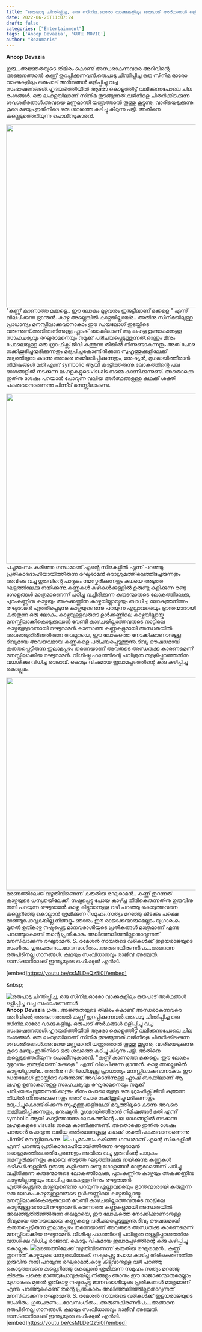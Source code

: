 ```yaml
---
title: "ഒരുപാടു ചിന്തിപ്പിച്ച, ഒരു സിനിമ.ഓരോ വാക്കുകളിലും ഒരുപാട് അർഥങ്ങൾ ഒളിപ്പിച്ചു വച്ച സംഭാഷണങ്ങൾ"
date: 2022-06-26T11:07:24
draft: false
categories: ["Entertainment"]
tags: ['Anoop Devazia', 'GURU MOVIE']
author: "Beaumaris"
---
```


<strong>Anoop Devazia</strong>

ഗുരു...അജ്ഞതയുടെ തിമിരം കൊണ്ട് അന്ധരാകുന്നവരെ അറിവിന്റെ അഞ്ജനത്താൽ കണ്ണ് തുറപ്പിക്കുന്നവൻ.ഒരുപാടു ചിന്തിപ്പിച്ച ഒരു സിനിമ.ഓരോ വാക്കുകളിലും ഒരുപാട് അർഥങ്ങൾ ഒളിപ്പിച്ചു വച്ച സംഭാഷണങ്ങൾ.ഹൃദയഭിത്തിയിൽ ആരോ കൊളുത്തിട്ട് വലിക്കുന്നപോലെ ചില രംഗങ്ങൾ.
ഒരു ലഹളയിലാണ് സിനിമ തുടങ്ങുന്നത്.വഴിനീളെ ചിതറിക്കിടക്കുന്ന ശവശരീരങ്ങൾ.അവയെ മണ്ണുമാന്തി യന്ത്രത്താൽ തൂത്തു കൂട്ടുന്നു, വാരിയെടുക്കുന്നു. കൂടെ മഴയും.ഇതിനിടെ ഒരു ശവത്തെ കടിച്ചു കീറുന്ന പട്ടി. അതിനെ കല്ലെടുത്തെറിയുന്ന പൊലീസുകാരൻ.

<img class="wp-image-340773 aligncenter" src="https://cdn.boolokam.com/articles/2022/06/fwwf33-2.jpg" alt="" width="864" height="486" />"കണ്ണ് കാണാത്ത മക്കളെ.. ഈ ലോകം മുഴുവനും ഇരുട്ടിലാണ് മക്കളെ " എന്ന് വിലപിക്കുന്ന ഭ്രാന്തൻ. കാഴ്ച അല്ലെങ്കിൽ കാഴ്ചയില്ലായ്‌മ.. അതിനു സിനിമയിലുള്ള പ്രാധാന്യം മനസ്സിലാക്കുവാനാകാം ഈ ഡയലോഗ് ഇടയ്ക്കിടെ വരുന്നുണ്ട്.അവിടെനിന്നുള്ള ഫ്ലാഷ് ബാക്കിലാണ് ആ ലഹള ഉണ്ടാകാനുള്ള സാഹചര്യവും രഘുരാമനെയും നമുക്ക് പരിചയപ്പെടുത്തുന്നത്.ഓന്തും മീനും പോലെയുള്ള ഒരു ഗ്രാഫിക്സ് ജീവി കത്തുന്ന തീയിൽ നിന്നുണ്ടാകുന്നതും അത് ചോര നക്കിക്കൂടിച്ചുന്മദിക്കുന്നതും മദ്യപിച്ചുകൊണ്ടിരിക്കുന്ന സുഹൃത്തുക്കളിലേക്ക് മദ്യത്തിലൂടെ കടന്നു അവരെ തമ്മിലടിപ്പിക്കുന്നതും, മനുഷ്യൻ, മൃഗമായിത്തീരാൻ നിമിഷങ്ങൾ മതി എന്ന് symbolic ആയി കാട്ടിത്തരുന്നു.ലോകത്തിന്റെ പല ഭാഗങ്ങളിൽ നടക്കുന്ന ലഹളകളുടെ visuals നമ്മെ കാണിക്കുന്നുണ്ട്. അതൊക്കെ ഇതിനു ശേഷം പറയാൻ പോവുന്ന വലിയ അർത്ഥങ്ങളുള്ള കഥക്ക് ശക്തി പകരുവാനാണെന്നു പിന്നീട് മനസ്സിലാകുന്നു.

<img class="wp-image-340774 aligncenter" src="https://cdn.boolokam.com/articles/2022/06/vvvvwww.jpg" alt="" width="805" height="453" />പച്ചമാംസം കരിഞ്ഞ ഗന്ധമാണ് എന്റെ സിരകളിൽ എന്ന് പറഞ്ഞു പ്രതികാരദാഹിയായിത്തീരുന്ന രഘുരാമൻ ഒരാശ്രമത്തിലെത്തിച്ചേരുന്നതും അവിടെ വച്ചു ഗുരുവിന്റെ പാദുകം നമസ്കരിക്കുന്നതും കഥയെ അടുത്ത ഘട്ടത്തിലേക്കു നയിക്കുന്നു.കണ്ണുകൾ കുഴികൾക്കുള്ളിൽ ഉരുണ്ടു കളിക്കുന്ന രണ്ടു ഗോളങ്ങൾ മാത്രമാണെന്ന് പഠിച്ചു വച്ചിരിക്കുന്ന കുരുടന്മാരുടെ ലോകത്തിലേക്കു, പുറംകണ്ണിനു കാഴ്ചയും അകക്കണ്ണിനു കാഴ്ചയില്ലായ്മയും ബാധിച്ച ലോകത്തുനിന്നും രഘുരാമൻ എത്തിപ്പെടുന്നു.കാഴ്ചയുണ്ടെന്നു പറയുന്ന എല്ലാവരെയും ഭ്രാന്തന്മാരായി കരുതുന്ന ഒരു ലോകം.കാഴ്ചയുള്ളവരുടെ ഉൾക്കണ്ണിലെ കാഴ്ചയില്ലായ്മ മനസ്സിലാക്കികൊടുക്കുവാൻ വേണ്ടി കാഴചയില്ലാത്തവരുടെ നാട്ടിലെ കാഴ്ചയുള്ളവനായി രഘുരാമൻ.കാണാത്ത കണ്ണുകളുമായി അന്ധതയിൽ അലഞ്ഞുതിരിഞ്ഞിരുന്ന തലമുറയെ, ഈ ലോകത്തെ നോക്കിക്കാണാനുള്ള ദിവ്യമായ അവയവമായ കണ്ണുകളെ പരിചയപ്പെടുത്തുന്നു.ദിവ്യ ഔഷധമായി കരുതപ്പെട്ടിരുന്ന ഇലാമപ്പഴം തന്നെയാണ് അവരുടെ അന്ധതക്കു കാരണമെന്ന് മനസ്സിലാക്കിയ രഘുരാമൻ..വീശിഷ്ട ഫലത്തിന്റെ പവിത്രത തള്ളിപ്പറഞ്ഞതിനു വധശിക്ഷ വിധിച്ച രാജാവ്. കൊടും വിഷമായ ഇലാമപ്പഴത്തിന്റെ കുരു കഴിപ്പിച്ചു കൊല്ലുക.

<img class="wp-image-340775 aligncenter" src="https://cdn.boolokam.com/articles/2022/06/jpg-1.jpg" alt="" width="755" height="566" />മരണത്തിലേക്ക് വഴുതിവീണെന്ന് കരുതിയ രഘുരാമൻ.. കണ്ണ് തുറന്നത് കാഴ്ചയുടെ ധന്യതയിലേക്ക്. നഷ്ടപ്പെട്ടു പോയ കാഴ്ച്ച തിരികെതന്നതിനു ഗുരുവിനു നന്ദി പറയുന്ന രഘുരാമൻ.കാഴ്ച കിട്ടുവാനുള്ള വഴി പറഞ്ഞു കൊടുത്തവനെ കല്ലെറിഞ്ഞു കൊല്ലാൻ ശ്രമിക്കുന്ന സമൂഹം.സത്യം മറഞ്ഞു കിടക്കും പക്ഷെ മാഞ്ഞുപോവുകയില്ല.നിങ്ങളും ഞാനും ഈ രാജാക്കന്മാരുമെല്ലാം യുഗാരംഭം മുതൽ ഉത്കാഴ്ച നഷ്ടപ്പെട്ട മാനവരാശിയുടെ പ്രതീകങ്ങൾ മാത്രമാണ് എന്നു പറഞ്ഞുകൊണ്ട് തന്റെ പ്രതികാരം അലിഞ്ഞലിഞ്ഞില്ലാതാവുന്നത് മനസിലാക്കുന്ന രഘുരാമൻ. S. രമേശൻ നായരുടെ വരികൾക്ക് ഇളയരാജയുടെ സംഗീതം.
ഗുരുചരണം...ദേവസംഗീതം...അരുണകിരണദീപം...അങ്ങനെ ഒരുപിടിനല്ല ഗാനങ്ങൾ. കഥയും സംവിധാനവും രാജീവ് അഞ്ചൽ. ഓസ്‌ക്കാറിലേക്ക് ഇന്ത്യയുടെ ഒഫീഷ്യൽ എൻട്രി.

[embed]https://youtu.be/csMLDeQz5i0[/embed]

&amp;nbsp;


![ഒരുപാടു ചിന്തിപ്പിച്ച, ഒരു സിനിമ.ഓരോ വാക്കുകളിലും ഒരുപാട് അർഥങ്ങൾ ഒളിപ്പിച്ചു വച്ച സംഭാഷണങ്ങൾ](https://cdn.boolokam.com/articles/2022/06/fwwf33-2.jpg)**Anoop Devazia** ഗുരു...അജ്ഞതയുടെ തിമിരം കൊണ്ട് അന്ധരാകുന്നവരെ അറിവിന്റെ അഞ്ജനത്താൽ കണ്ണ് തുറപ്പിക്കുന്നവൻ.ഒരുപാടു ചിന്തിപ്പിച്ച ഒരു സിനിമ.ഓരോ വാക്കുകളിലും ഒരുപാട് അർഥങ്ങൾ ഒളിപ്പിച്ചു വച്ച സംഭാഷണങ്ങൾ.ഹൃദയഭിത്തിയിൽ ആരോ കൊളുത്തിട്ട് വലിക്കുന്നപോലെ ചില രംഗങ്ങൾ. ഒരു ലഹളയിലാണ് സിനിമ തുടങ്ങുന്നത്.വഴിനീളെ ചിതറിക്കിടക്കുന്ന ശവശരീരങ്ങൾ.അവയെ മണ്ണുമാന്തി യന്ത്രത്താൽ തൂത്തു കൂട്ടുന്നു, വാരിയെടുക്കുന്നു. കൂടെ മഴയും.ഇതിനിടെ ഒരു ശവത്തെ കടിച്ചു കീറുന്ന പട്ടി. അതിനെ കല്ലെടുത്തെറിയുന്ന പൊലീസുകാരൻ. "കണ്ണ് കാണാത്ത മക്കളെ.. ഈ ലോകം മുഴുവനും ഇരുട്ടിലാണ് മക്കളെ " എന്ന് വിലപിക്കുന്ന ഭ്രാന്തൻ. കാഴ്ച അല്ലെങ്കിൽ കാഴ്ചയില്ലായ്‌മ.. അതിനു സിനിമയിലുള്ള പ്രാധാന്യം മനസ്സിലാക്കുവാനാകാം ഈ ഡയലോഗ് ഇടയ്ക്കിടെ വരുന്നുണ്ട്.അവിടെനിന്നുള്ള ഫ്ലാഷ് ബാക്കിലാണ് ആ ലഹള ഉണ്ടാകാനുള്ള സാഹചര്യവും രഘുരാമനെയും നമുക്ക് പരിചയപ്പെടുത്തുന്നത്.ഓന്തും മീനും പോലെയുള്ള ഒരു ഗ്രാഫിക്സ് ജീവി കത്തുന്ന തീയിൽ നിന്നുണ്ടാകുന്നതും അത് ചോര നക്കിക്കൂടിച്ചുന്മദിക്കുന്നതും മദ്യപിച്ചുകൊണ്ടിരിക്കുന്ന സുഹൃത്തുക്കളിലേക്ക് മദ്യത്തിലൂടെ കടന്നു അവരെ തമ്മിലടിപ്പിക്കുന്നതും, മനുഷ്യൻ, മൃഗമായിത്തീരാൻ നിമിഷങ്ങൾ മതി എന്ന് symbolic ആയി കാട്ടിത്തരുന്നു.ലോകത്തിന്റെ പല ഭാഗങ്ങളിൽ നടക്കുന്ന ലഹളകളുടെ visuals നമ്മെ കാണിക്കുന്നുണ്ട്. അതൊക്കെ ഇതിനു ശേഷം പറയാൻ പോവുന്ന വലിയ അർത്ഥങ്ങളുള്ള കഥക്ക് ശക്തി പകരുവാനാണെന്നു പിന്നീട് മനസ്സിലാകുന്നു. ![](https://cdn.boolokam.com/articles/2022/06/vvvvwww.jpg)പച്ചമാംസം കരിഞ്ഞ ഗന്ധമാണ് എന്റെ സിരകളിൽ എന്ന് പറഞ്ഞു പ്രതികാരദാഹിയായിത്തീരുന്ന രഘുരാമൻ ഒരാശ്രമത്തിലെത്തിച്ചേരുന്നതും അവിടെ വച്ചു ഗുരുവിന്റെ പാദുകം നമസ്കരിക്കുന്നതും കഥയെ അടുത്ത ഘട്ടത്തിലേക്കു നയിക്കുന്നു.കണ്ണുകൾ കുഴികൾക്കുള്ളിൽ ഉരുണ്ടു കളിക്കുന്ന രണ്ടു ഗോളങ്ങൾ മാത്രമാണെന്ന് പഠിച്ചു വച്ചിരിക്കുന്ന കുരുടന്മാരുടെ ലോകത്തിലേക്കു, പുറംകണ്ണിനു കാഴ്ചയും അകക്കണ്ണിനു കാഴ്ചയില്ലായ്മയും ബാധിച്ച ലോകത്തുനിന്നും രഘുരാമൻ എത്തിപ്പെടുന്നു.കാഴ്ചയുണ്ടെന്നു പറയുന്ന എല്ലാവരെയും ഭ്രാന്തന്മാരായി കരുതുന്ന ഒരു ലോകം.കാഴ്ചയുള്ളവരുടെ ഉൾക്കണ്ണിലെ കാഴ്ചയില്ലായ്മ മനസ്സിലാക്കികൊടുക്കുവാൻ വേണ്ടി കാഴചയില്ലാത്തവരുടെ നാട്ടിലെ കാഴ്ചയുള്ളവനായി രഘുരാമൻ.കാണാത്ത കണ്ണുകളുമായി അന്ധതയിൽ അലഞ്ഞുതിരിഞ്ഞിരുന്ന തലമുറയെ, ഈ ലോകത്തെ നോക്കിക്കാണാനുള്ള ദിവ്യമായ അവയവമായ കണ്ണുകളെ പരിചയപ്പെടുത്തുന്നു.ദിവ്യ ഔഷധമായി കരുതപ്പെട്ടിരുന്ന ഇലാമപ്പഴം തന്നെയാണ് അവരുടെ അന്ധതക്കു കാരണമെന്ന് മനസ്സിലാക്കിയ രഘുരാമൻ..വീശിഷ്ട ഫലത്തിന്റെ പവിത്രത തള്ളിപ്പറഞ്ഞതിനു വധശിക്ഷ വിധിച്ച രാജാവ്. കൊടും വിഷമായ ഇലാമപ്പഴത്തിന്റെ കുരു കഴിപ്പിച്ചു കൊല്ലുക. ![](https://cdn.boolokam.com/articles/2022/06/jpg-1.jpg)മരണത്തിലേക്ക് വഴുതിവീണെന്ന് കരുതിയ രഘുരാമൻ.. കണ്ണ് തുറന്നത് കാഴ്ചയുടെ ധന്യതയിലേക്ക്. നഷ്ടപ്പെട്ടു പോയ കാഴ്ച്ച തിരികെതന്നതിനു ഗുരുവിനു നന്ദി പറയുന്ന രഘുരാമൻ.കാഴ്ച കിട്ടുവാനുള്ള വഴി പറഞ്ഞു കൊടുത്തവനെ കല്ലെറിഞ്ഞു കൊല്ലാൻ ശ്രമിക്കുന്ന സമൂഹം.സത്യം മറഞ്ഞു കിടക്കും പക്ഷെ മാഞ്ഞുപോവുകയില്ല.നിങ്ങളും ഞാനും ഈ രാജാക്കന്മാരുമെല്ലാം യുഗാരംഭം മുതൽ ഉത്കാഴ്ച നഷ്ടപ്പെട്ട മാനവരാശിയുടെ പ്രതീകങ്ങൾ മാത്രമാണ് എന്നു പറഞ്ഞുകൊണ്ട് തന്റെ പ്രതികാരം അലിഞ്ഞലിഞ്ഞില്ലാതാവുന്നത് മനസിലാക്കുന്ന രഘുരാമൻ. S. രമേശൻ നായരുടെ വരികൾക്ക് ഇളയരാജയുടെ സംഗീതം. ഗുരുചരണം...ദേവസംഗീതം...അരുണകിരണദീപം...അങ്ങനെ ഒരുപിടിനല്ല ഗാനങ്ങൾ. കഥയും സംവിധാനവും രാജീവ് അഞ്ചൽ. ഓസ്‌ക്കാറിലേക്ക് ഇന്ത്യയുടെ ഒഫീഷ്യൽ എൻട്രി. [embed]https://youtu.be/csMLDeQz5i0[/embed] &nbsp;
